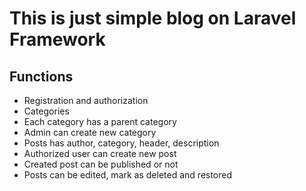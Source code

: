 # This is just simple blog on Laravel Framework
## Functions

* Registration and authorization
* Categories
* Each category has a parent category
* Admin can create new category
* Posts has author, category, header, description
* Authorized user can create new post
* Created post can be published or not
* Posts can be edited, mark as deleted and restored
